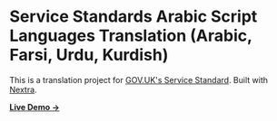 # Service Standards Arabic Script Languages Translation (Arabic, Farsi, Urdu, Kurdish)

This is a translation project for [GOV.UK's Service Standard](https://www.gov.uk/service-manual/service-standard). Built with [Nextra](https://nextra.site).

[**Live Demo →**](https://standards.haithamali.uk)